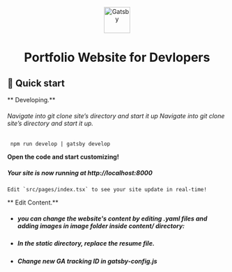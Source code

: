 <p align="center">
  <a href="https://www.gatsbyjs.com/?utm_source=starter&utm_medium=readme&utm_campaign=minimal-starter-ts">
    <img alt="Gatsby" src="https://www.gatsbyjs.com/Gatsby-Monogram.svg" width="60" />
  </a>
</p>
<h1 align="center">
  Portfolio Website for Devlopers
</h1>

## 🚀 Quick start

** Developing.**

###### Navigate into git clone site’s directory and start it up Navigate into git clone site’s directory and start it up.

` npm run develop | gatsby develop`

**Open the code and start customizing!**

##### Your site is now running at http://localhost:8000

    Edit `src/pages/index.tsx` to see your site update in real-time!

** Edit Content.**

- ##### you can change the website's content by editing .yaml files and adding images in image folder inside content/ directory:
- ##### In the static directory, replace the resume file.
- ##### Change new GA tracking ID in gatsby-config.js

